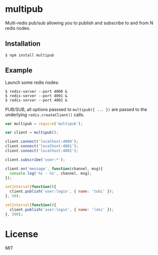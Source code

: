 
# multipub

  Multi-redis pub/sub allowing you to publish and subscribe to and from N redis nodes.

## Installation

```
$ npm install multipub
```

## Example

 Launch some redis nodes:

```
$ redis-server --port 4000 &
$ redis-server --port 4001 &
$ redis-server --port 4002 &
```

 PUB/SUB, all options passsed to `multipub({ ... })` are
 passed to the underlying `redis.createClient()` calls.

```js
var multipub = require('multipub');

var client = multipub();

client.connect('localhost:4000');
client.connect('localhost:4001');
client.connect('localhost:4002');

client.subscribe('user:*');

client.on('message', function(channel, msg){
  console.log('%s - %s', channel, msg);
});

setInterval(function(){
  client.publish('user:login', { name: 'tobi' });
}, 50);

setInterval(function(){
  client.publish('user:login', { name: 'loki' });
}, 500);
```

# License

  MIT